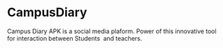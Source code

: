 # CampusDiary
 Campus Diary APK is a social media plaform. Power of this innovative tool for interaction between Students  and teachers.
